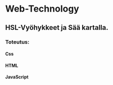 # Web-Technology

## HSL-Vyöhykkeet ja Sää kartalla.
### Toteutus:
#### Css
#### HTML
#### JavaScript
